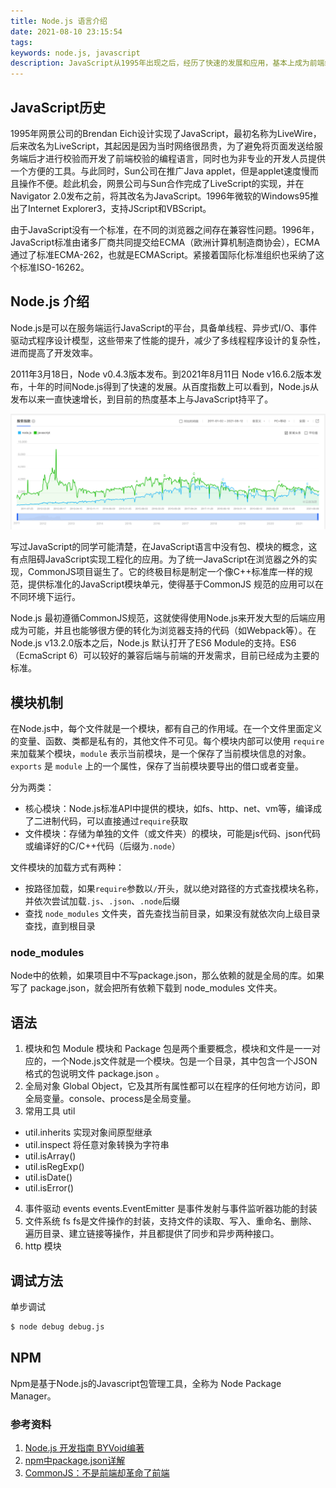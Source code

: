 ```yaml
---
title: Node.js 语言介绍
date: 2021-08-10 23:15:54
tags:
keywords: node.js, javascript
description: JavaScript从1995年出现之后，经历了快速的发展和应用，基本上成为前端编程语言的标准选择。Node.js 做为一个异步事件驱动的 JavaScript 运行时，Node.js 被设计用来构建可扩展的网络应用。
---
```


## JavaScript历史

1995年网景公司的Brendan Eich设计实现了JavaScript，最初名称为LiveWire，后来改名为LiveScript，其起因是因为当时网络很昂贵，为了避免将页面发送给服务端后才进行校验而开发了前端校验的编程语言，同时也为非专业的开发人员提供一个方便的工具。与此同时，Sun公司在推广Java applet，但是applet速度慢而且操作不便。趁此机会，网景公司与Sun合作完成了LiveScript的实现，并在Navigator 2.0发布之前，将其改名为JavaScript。1996年微软的Windows95推出了Internet Explorer3，支持JScript和VBScript。

由于JavaScript没有一个标准，在不同的浏览器之间存在兼容性问题。1996年，JavaScript标准由诸多厂商共同提交给ECMA（欧洲计算机制造商协会），ECMA通过了标准ECMA-262，也就是ECMAScript。紧接着国际化标准组织也采纳了这个标准ISO-16262。


## Node.js 介绍
Node.js是可以在服务端运行JavaScript的平台，具备单线程、异步式I/O、事件驱动式程序设计模型，这些带来了性能的提升，减少了多线程程序设计的复杂性，进而提高了开发效率。

2011年3月18日，Node v0.4.3版本发布。到2021年8月11日 Node v16.6.2版本发布，十年的时间Node.js得到了快速的发展。从百度指数上可以看到，Node.js从发布以来一直快速增长，到目前的热度基本上与JavaScript持平了。

![image-20210813083633062](20210812-node-program-introduce/image-20210813083633062.png)

写过JavaScript的同学可能清楚，在JavaScript语言中没有包、模块的概念，这有点阻碍JavaScript实现工程化的应用。为了统一JavaScript在浏览器之外的实现，CommonJS项目诞生了。它的终极目标是制定一个像C++标准库一样的规范，提供标准化的JavaScript模块单元，使得基于CommonJS 规范的应用可以在不同环境下运行。

Node.js 最初遵循CommonJS规范，这就使得使用Node.js来开发大型的后端应用成为可能，并且也能够很方便的转化为浏览器支持的代码（如Webpack等）。在Node.js v13.2.0版本之后，Node.js 默认打开了ES6 Module的支持。ES6（EcmaScript 6）可以较好的兼容后端与前端的开发需求，目前已经成为主要的标准。

## 模块机制
在Node.js中，每个文件就是一个模块，都有自己的作用域。在一个文件里面定义的变量、函数、类都是私有的，其他文件不可见。每个模块内部可以使用 `require` 来加载某个模块，`module` 表示当前模块，是一个保存了当前模块信息的对象。`exports` 是 `module` 上的一个属性，保存了当前模块要导出的借口或者变量。

分为两类：

* 核心模块：Node.js标准API中提供的模块，如fs、http、net、vm等，编译成了二进制代码，可以直接通过`require`获取
* 文件模块：存储为单独的文件（或文件夹）的模块，可能是js代码、json代码或编译好的C/C++代码（后缀为`.node`）

文件模块的加载方式有两种：
* 按路径加载，如果`require`参数以`/`开头，就以绝对路径的方式查找模块名称，并依次尝试加载`.js`、`.json`、`.node`后缀
* 查找 `node_modules` 文件夹，首先查找当前目录，如果没有就依次向上级目录查找，直到根目录

### node_modules

Node中的依赖，如果项目中不写package.json，那么依赖的就是全局的库。如果写了 package.json，就会把所有依赖下载到 node_modules 文件夹。

## 语法

1. 模块和包
Module 模块和 Package 包是两个重要概念，模块和文件是一一对应的，一个Node.js文件就是一个模块。包是一个目录，其中包含一个JSON格式的包说明文件 package.json 。
2. 全局对象
Global Object，它及其所有属性都可以在程序的任何地方访问，即全局变量。console、process是全局变量。
3. 常用工具 util
- util.inherits 实现对象间原型继承
- util.inspect 将任意对象转换为字符串
- util.isArray()
- util.isRegExp()
- util.isDate()
- util.isError()
4. 事件驱动 events
events.EventEmitter 是事件发射与事件监听器功能的封装
5. 文件系统 fs
fs是文件操作的封装，支持文件的读取、写入、重命名、删除、遍历目录、建立链接等操作，并且都提供了同步和异步两种接口。
6. http 模块


## 调试方法
单步调试
```sh
$ node debug debug.js
```

## NPM

Npm是基于Node.js的Javascript包管理工具，全称为 Node Package Manager。


### 参考资料
1. [Node.js 开发指南 BYVoid编著]()
2. [npm中package.json详解](https://www.cnblogs.com/zourong/p/5943224.html)
3. [CommonJS：不是前端却革命了前端](https://zhuanlan.zhihu.com/p/113009496)

